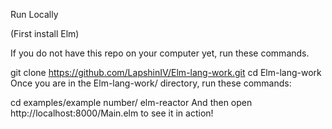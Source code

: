 Run Locally

(First install Elm)

If you do not have this repo on your computer yet, run these commands.

git clone https://github.com/LapshinIV/Elm-lang-work.git
cd Elm-lang-work
Once you are in the Elm-lang-work/ directory, run these commands:

cd examples/example number/
elm-reactor
And then open http://localhost:8000/Main.elm to see it in action!